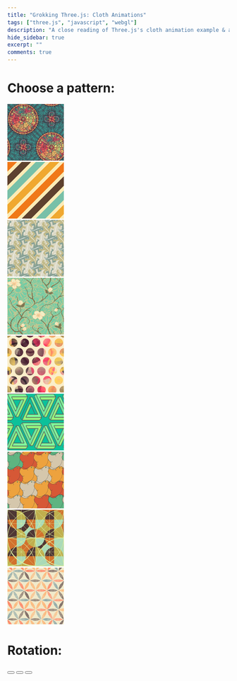 ```yaml
---
title: "Grokking Three.js: Cloth Animations"
tags: ["three.js", "javascript", "webgl"]
description: "A close reading of Three.js's cloth animation example & a sample use case"
hide_sidebar: true
excerpt: ""
comments: true
--- 
```


<link href="/assets/threejs-cloth/styles/styles.css" rel="stylesheet">
<div class='container'>
    <div class='row'>
      <h1 class='col-md-6'> Choose a pattern:</h1>
    </div>
    <div class='row controls'>
          <div class='col-md-1'>
            <div class='thumbnail'>
              <a href="#">
                <img class="active" src="/assets/threejs-cloth/images/pattern-1.png" />
              </a>
            </div>
          </div> 
          <div class='col-md-1'>
            <div class='thumbnail'>
              <a href="#">
                <img src="/assets/threejs-cloth/images/pattern-2.png" />
              </a>
            </div>
          </div> 
          <div class='col-md-1'>
            <div class='thumbnail'>
              <a href="#">
                <img src="/assets/threejs-cloth/images/pattern-3.png" />
              </a>
            </div>
          </div> 
          <div class='col-md-1'>
            <div class='thumbnail'>
              <a href="#">
                <img src="/assets/threejs-cloth/images/pattern-4.png" />
              </a>
            </div>
          </div> 
          <div class='col-md-1'>
            <div class='thumbnail'>
              <a href="#">
                <img src="/assets/threejs-cloth/images/pattern-5.png" />
              </a>
            </div>
          </div> 
          <div class='col-md-1'>
            <div class='thumbnail'>
              <a href="#">
                <img src="/assets/threejs-cloth/images/pattern-6.png" />
              </a>
            </div>
          </div> 
          <div class='col-md-1'>
            <div class='thumbnail'>
              <a href="#">
                <img src="/assets/threejs-cloth/images/pattern-7.png" />
              </a>
            </div>
          </div> 
          <div class='col-md-1'>
            <div class='thumbnail'>
              <a href="#">
                <img src="/assets/threejs-cloth/images/pattern-8.png" />
              </a>
            </div>
          </div>
          <div class='col-md-1'>
            <div class='thumbnail'>
              <a href="#">
                <img src="/assets/threejs-cloth/images/pattern-9.png" />
              </a>
            </div>
          </div> 
    </div>
</div>
<div class='container'>
  <div class='row'>
    <div class='btn-group col-md-3' role="group">
      <h1> Rotation:</h1>
      <button class='btn btn-default btn-lg rotate' data-direction="left">
        <span class="fa fa-reply"></span>
       </button>
      <button class='btn btn-default btn-lg rotate'>
        <span class="fa fa-pause"></span>
      </button>
      <button class='active btn-default btn btn-lg rotate' data-direction="right">
        <span class="fa fa-share"></span>
      </button>
    </div>
    <div id='canvas-wrapper' class='col-md-7 col-md-offset-3'>
    </div>
  </div>
</div>
<script type="x-shader/x-fragment" id="fragmentShaderDepth">
      uniform sampler2D texture;
      varying vec2 vUV;

      vec4 pack_depth( const in float depth ) {

      const vec4 bit_shift = vec4( 256.0 * 256.0 * 256.0, 256.0 * 256.0, 256.0, 1.0 );
      const vec4 bit_mask  = vec4( 0.0, 1.0 / 256.0, 1.0 / 256.0, 1.0 / 256.0 );
      vec4 res = fract( depth * bit_shift );
      res -= res.xxyz * bit_mask;
      return res;

      }

      void main() {

      vec4 pixel = texture2D( texture, vUV );

      if ( pixel.a < 0.5 ) discard;

      gl_FragData[ 0 ] = pack_depth( gl_FragCoord.z );

      }
</script>
<!--
    // GLSL vertex shader 
    // http://threejs.org/examples/#webgl_animation_cloth
    -->
<script type="x-shader/x-fragment" id="vertexShaderDepth">

      varying vec2 vUV;

      void main() {

      vUV = 0.75 * uv;

      vec4 mvPosition = modelViewMatrix * vec4( position, 1.0 );

      gl_Position = projectionMatrix * mvPosition;

      }
</script>
<script src="https://ajax.googleapis.com/ajax/libs/angularjs/1.4.8/angular.min.js"></script>
<script src="https://cdnjs.cloudflare.com/ajax/libs/three.js/r73/three.js"></script>
<script src="/assets/threejs-cloth/js/cloth.js"></script>
<script src="/assets/threejs-cloth/js/main.js"></script>